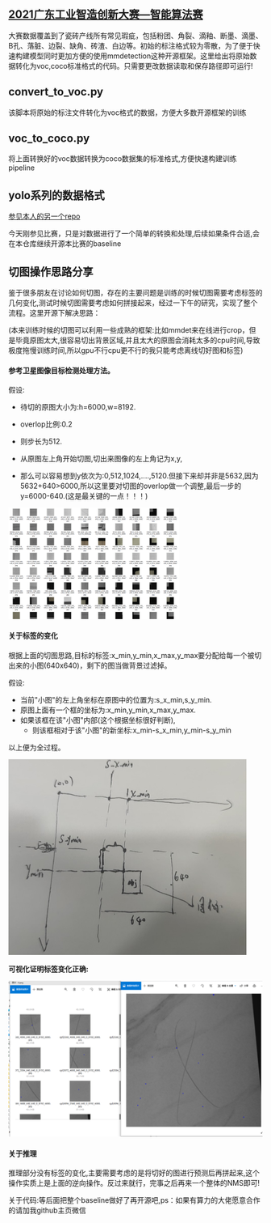 ## [2021广东工业智造创新大赛—智能算法赛](https://tianchi.aliyun.com/competition/entrance/531846/introduction)

大赛数据覆盖到了瓷砖产线所有常见瑕疵，包括粉团、角裂、滴釉、断墨、滴墨、B孔、落脏、边裂、缺角、砖渣、白边等。初始的标注格式较为零散，为了便于快速构建模型同时更加方便的使用mmdetection这种开源框架。这里给出将原始数据转化为voc,coco标准格式的代码。只需要更改数据读取和保存路径即可运行!

## convert_to_voc.py

该脚本将原始的标注文件转化为voc格式的数据，方便大多数开源框架的训练

## voc_to_coco.py

将上面转换好的voc数据转换为coco数据集的标准格式,方便快速构建训练pipeline

## yolo系列的数据格式

[参见本人的另一个repo](https://github.com/DLLXW/objectDetectionDatasets)



今天刚参见比赛，只是对数据进行了一个简单的转换和处理,后续如果条件合适,会在本仓库继续开源本比赛的baseline

## 切图操作思路分享
鉴于很多朋友在讨论如何切图，存在的主要问题是训练的时候切图需要考虑标签的几何变化,测试时候切图需要考虑如何拼接起来，经过一下午的研究，实现了整个流程。这里开源下解决思路：

(本来训练时候的切图可以利用一些成熟的框架:比如mmdet来在线进行crop，但是毕竟原图太大,很容易切出背景区域,并且太大的原图会消耗太多的cpu时间,导致极度拖慢训练时间,所以gpu不行cpu更不行的我只能考虑离线切好图和标签)

#### 参考卫星图像目标检测处理方法。

假设:

- 待切的原图大小为:h=6000,w=8192.
- overlop比例:0.2

- 则步长为512.
- 从原图左上角开始切图,切出来图像的左上角记为x,y,
- 那么可以容易想到y依次为:0,512,1024,....,5120.但接下来却并非是5632,因为5632+640>6000,所以这里要对切图的overlop做一个调整,最后一步的y=6000-640.(这是最关键的一点！！！)

<img src="slice/5.png" alt="切出缺陷位置" style="zoom:33%;" />

#### 关于标签的变化

根据上面的切图思路,目标的标签:x_min,y_min,x_max,y_max要分配给每一个被切出来的小图(640x640)，剩下的图当做背景过滤掉。

假设:

- 当前"小图"的左上角坐标在原图中的位置为:s_x_min,s_y_min.
- 原图上面有一个框的坐标为:x_min,y_min,x_max,y_max.
- 如果该框在该"小图"内部(这个根据坐标很好判断),
  - 则该框相对于该"小图"的新坐标:x_min-s_x_min,y_min-s_y_min

以上便为全过程。



<img src="slice/3.jpg" alt="几何关系" style="zoom:50%;" />

**可视化证明标签变化正确:**

<img src="slice/6.png" style="zoom:50%;" />

#### 关于推理

推理部分没有标签的变化,主要需要考虑的是将切好的图进行预测后再拼起来,这个操作实质上是上面的逆向操作。反过来就行，完事之后再来一个整体的NMS即可!


关于代码:等后面把整个baseline做好了再开源吧,ps：如果有算力的大佬愿意合作的请加我github主页微信
